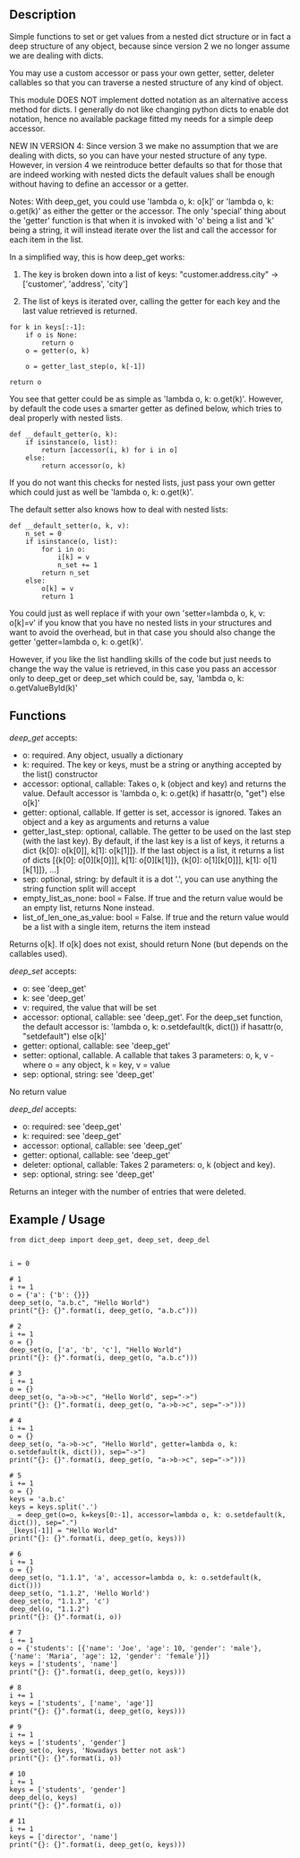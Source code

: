 ## Description

Simple functions to set or get values from a nested dict structure or in fact a deep structure of any object, because
since version 2 we no longer assume we are dealing with dicts.

You may use a custom accessor or pass your own getter, setter, deleter callables so that you can traverse a nested
structure of any kind of object.

This module DOES NOT implement dotted notation as an alternative access method for dicts.
I generally do not like changing python dicts to enable dot notation, hence no available
package fitted my needs for a simple deep accessor.

NEW IN VERSION 4:
Since version 3 we make no assumption that we are dealing with dicts, so you can have your nested
structure of any type. However, in version 4 we reintroduce better defaults so that for those that
are indeed working with nested dicts the default values shall be enough without having to define an
accessor or a getter.

Notes:
With deep_get, you could use 'lambda o, k: o[k]' or 'lambda o, k: o.get(k)' as either the getter or the accessor.
The only 'special' thing about the 'getter' function is that when it is invoked with 'o' being a list and 'k' being a
string, it will instead iterate over the list and call the accessor for each item in the list.

In a simplified way, this is how deep_get works:

1. The key is broken down into a list of keys: "customer.address.city" -> ['customer', 'address', 'city'] 

2. The list of keys is iterated over, calling the getter for each key and the last value retrieved is returned.
```
for k in keys[:-1]:
    if o is None:
        return o
    o = getter(o, k)

    o = getter_last_step(o, k[-1])

return o
```

You see that getter could be as simple as 'lambda o, k: o.get(k)'. However, by default the code uses a smarter getter as
defined below, which tries to deal properly with nested lists.

```
def __default_getter(o, k):
    if isinstance(o, list):
        return [accessor(i, k) for i in o]
    else:
        return accessor(o, k)
```

If you do not want this checks for nested lists, just pass your own getter which could just as well
be 'lambda o, k: o.get(k)'.

The default setter also knows how to deal with nested lists:
```
def __default_setter(o, k, v):
    n_set = 0
    if isinstance(o, list):
        for i in o:
            i[k] = v
            n_set += 1
        return n_set
    else:
        o[k] = v
        return 1
```
You could just as well replace if with your own 'setter=lambda o, k, v: o[k]=v' if you know that
you have no nested lists in your structures and want to avoid the overhead, but in that case you should
also change the getter 'getter=lambda o, k: o.get(k)'.

However, if you like the list handling skills of the code but just needs to change the way the value is retrieved,
in this case you pass an accessor only to deep_get or deep_set which could be, say, 'lambda o, k: o.getValueById(k)'


## Functions

*deep_get* accepts:
- o: required. Any object, usually a dictionary
- k: required. The key or keys, must be a string or anything accepted by the list() constructor
- accessor: optional, callable: Takes o, k (object and key) and returns the value. Default accessor is
  'lambda o, k: o.get(k) if hasattr(o, "get") else o[k]'
- getter: optional, callable. If getter is set, accessor is ignored. Takes an object and a key as arguments and returns
  a value
- getter_last_step: optional, callable. The getter to be used on the last step (with the last key). By default,
  if the last key is a list of keys, it returns a dict {k[0]: o[k[0]], k[1]: o[k[1]]}. If the last object is a list, it returns a list
  of dicts [{k[0]: o[0][k[0]]], k[1]: o[0][k[1]]}, {k[0]: o[1][k[0]]], k[1]: o[1][k[1]]}, ...]
- sep: optional, string: by default it is a dot '.', you can use anything the string function split will accept
- empty_list_as_none: bool = False. If true and the return value would be an empty list, returns None instead.
- list_of_len_one_as_value: bool = False. If true and the return value would be a list with a single item, returns the item instead

Returns o[k]. If o[k] does not exist, should return None (but depends on the callables used).


*deep_set* accepts:
- o: see 'deep_get'
- k: see 'deep_get'
- v: required, the value that will be set
- accessor: optional, callable: see 'deep_get'. For the deep_set function, the default accessor is:
  'lambda o, k: o.setdefault(k, dict()) if hasattr(o, "setdefault") else o[k]'
- getter: optional, callable: see 'deep_get'
- setter: optional, callable. A callable that takes 3 parameters: o, k, v - where o = any object, k = key, v = value
- sep: optional, string: see 'deep_get'

No return value


*deep_del* accepts:
- o: required: see 'deep_get'
- k: required: see 'deep_get'
- accessor: optional, callable: see 'deep_get'
- getter: optional, callable: see 'deep_get'
- deleter: optional, callable: Takes 2 parameters: o, k (object and key).
- sep: optional, string: see 'deep_get'

Returns an integer with the number of entries that were deleted.


## Example / Usage

```
from dict_deep import deep_get, deep_set, deep_del


i = 0

# 1
i += 1
o = {'a': {'b': {}}}
deep_set(o, "a.b.c", "Hello World")
print("{}: {}".format(i, deep_get(o, "a.b.c")))

# 2
i += 1
o = {}
deep_set(o, ['a', 'b', 'c'], "Hello World")
print("{}: {}".format(i, deep_get(o, "a.b.c")))

# 3
i += 1
o = {}
deep_set(o, "a->b->c", "Hello World", sep="->")
print("{}: {}".format(i, deep_get(o, "a->b->c", sep="->")))

# 4
i += 1
o = {}
deep_set(o, "a->b->c", "Hello World", getter=lambda o, k: o.setdefault(k, dict()), sep="->")
print("{}: {}".format(i, deep_get(o, "a->b->c", sep="->")))

# 5
i += 1
o = {}
keys = 'a.b.c'
keys = keys.split('.')
_ = deep_get(o=o, k=keys[0:-1], accessor=lambda o, k: o.setdefault(k, dict()), sep=".")
_[keys[-1]] = "Hello World"
print("{}: {}".format(i, deep_get(o, keys)))

# 6
i += 1
o = {}
deep_set(o, "1.1.1", 'a', accessor=lambda o, k: o.setdefault(k, dict()))
deep_set(o, "1.1.2", 'Hello World')
deep_set(o, "1.1.3", 'c')
deep_del(o, "1.1.2")
print("{}: {}".format(i, o))

# 7
i += 1
o = {'students': [{'name': 'Joe', 'age': 10, 'gender': 'male'}, {'name': 'Maria', 'age': 12, 'gender': 'female'}]}
keys = ['students', 'name']
print("{}: {}".format(i, deep_get(o, keys)))

# 8
i += 1
keys = ['students', ['name', 'age']]
print("{}: {}".format(i, deep_get(o, keys)))

# 9
i += 1
keys = ['students', 'gender']
deep_set(o, keys, 'Nowadays better not ask')
print("{}: {}".format(i, o))

# 10
i += 1
keys = ['students', 'gender']
deep_del(o, keys)
print("{}: {}".format(i, o))

# 11
i += 1
keys = ['director', 'name']
print("{}: {}".format(i, deep_get(o, keys)))
```
